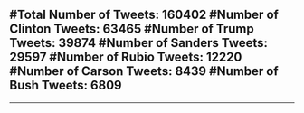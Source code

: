 #Total Number of Tweets: 160402 
#Number of Clinton Tweets: 63465
#Number of Trump Tweets: 39874
#Number of Sanders Tweets: 29597
#Number of Rubio Tweets: 12220
#Number of Carson Tweets: 8439
#Number of Bush Tweets: 6809
---
---

